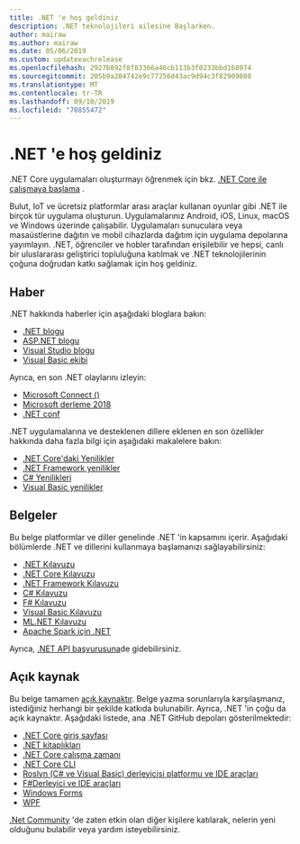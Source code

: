 ```yaml
---
title: .NET 'e hoş geldiniz
description: .NET teknolojileri ailesine Başlarken.
author: mairaw
ms.author: mairaw
ms.date: 05/06/2019
ms.custom: updateeachrelease
ms.openlocfilehash: 2927b892f8f83366a46cb113b3f0233bbd168974
ms.sourcegitcommit: 205b9a204742e9c77256d43ac9d94c3f82909808
ms.translationtype: MT
ms.contentlocale: tr-TR
ms.lasthandoff: 09/10/2019
ms.locfileid: "70855472"
---
```

# <a name="welcome-to-net"></a>.NET 'e hoş geldiniz

.NET Core uygulamaları oluşturmayı öğrenmek için bkz. [.NET Core ile çalışmaya başlama](core/get-started.md) .

Bulut, IoT ve ücretsiz platformlar arası araçlar kullanan oyunlar gibi .NET ile birçok tür uygulama oluşturun. Uygulamalarınız Android, iOS, Linux, macOS ve Windows üzerinde çalışabilir. Uygulamaları sunuculara veya masaüstlerine dağıtın ve mobil cihazlarda dağıtım için uygulama depolarına yayımlayın. .NET, öğrenciler ve hobler tarafından erişilebilir ve hepsi, canlı bir uluslararası geliştirici topluluğuna katılmak ve .NET teknolojilerinin çoğuna doğrudan katkı sağlamak için hoş geldiniz.

## <a name="news"></a>Haber

.NET hakkında haberler için aşağıdaki bloglara bakın:

- [.NET blogu](https://devblogs.microsoft.com/dotnet/)
- [ASP.NET blogu](https://devblogs.microsoft.com/aspnet/)
- [Visual Studio blogu](https://devblogs.microsoft.com/visualstudio/)
- [Visual Basic ekibi](https://devblogs.microsoft.com/vbteam/)

Ayrıca, en son .NET olaylarını izleyin:

- [Microsoft Connect ()](https://www.microsoft.com/connectevent)
- [Microsoft derleme 2018](https://channel9.msdn.com/Events/Build/2018)
- [.NET conf](https://www.dotnetconf.net/)

.NET uygulamalarına ve desteklenen dillere eklenen en son özellikler hakkında daha fazla bilgi için aşağıdaki makalelere bakın:

- [​.NET Core'daki Yenilikler](core/whats-new/index.md)
- [.NET Framework yenilikler](framework/whats-new/index.md)
- [C# Yenilikleri](csharp/whats-new/index.md)
- [Visual Basic yenilikler](visual-basic/getting-started/whats-new.md)

## <a name="documentation"></a>Belgeler

Bu belge platformlar ve diller genelinde .NET 'in kapsamını içerir. Aşağıdaki bölümlerde .NET ve dillerini kullanmaya başlamanızı sağlayabilirsiniz:

- [.NET Kılavuzu](standard/index.md)
- [.NET Core Kılavuzu](core/index.md)
- [.NET Framework Kılavuzu](framework/index.md)
- [C# Kılavuzu](csharp/index.md)
- [F# Kılavuzu](fsharp/index.md)
- [Visual Basic Kılavuzu](visual-basic/index.md)
- [ML.NET Kılavuzu](machine-learning/index.yml)
- [Apache Spark için .NET](spark/index.yml)

Ayrıca, [.NET API başvurusuna](/dotnet/api)de gidebilirsiniz.

## <a name="open-source"></a>Açık kaynak

Bu belge tamamen [açık kaynaktır](https://github.com/dotnet/docs). Belge yazma sorunlarıyla karşılaşmanız, istediğiniz herhangi bir şekilde katkıda bulunabilir. Ayrıca, .NET 'in çoğu da açık kaynaktır. Aşağıdaki listede, ana .NET GitHub depoları gösterilmektedir:

- [.NET Core giriş sayfası](https://github.com/dotnet/core)
- [.NET kitaplıkları](https://github.com/dotnet/corefx)
- [.NET Core çalışma zamanı](https://github.com/dotnet/coreclr)
- [.NET Core CLI](https://github.com/dotnet/cli)
- [Roslyn (C# ve Visual Basic) derleyicisi platformu ve IDE araçları](https://github.com/dotnet/roslyn)
- [F#Derleyici ve IDE araçları](https://github.com/microsoft/visualfsharp)
- [Windows Forms](https://github.com/dotnet/winforms)
- [WPF](https://github.com/dotnet/wpf)

[.Net Community](https://dotnet.microsoft.com/platform/community) 'de zaten etkin olan diğer kişilere katılarak, nelerin yeni olduğunu bulabilir veya yardım isteyebilirsiniz.
